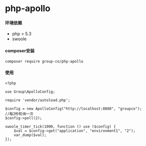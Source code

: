 # php-apollo

#### 环境依赖
- php > 5.3 
- swoole 

#### composer安装

    composer require group-co/php-apollo

#### 使用

    <?php

    use Group\ApolloConfig;

    require 'vendor/autoload.php';

    $config = new ApolloConfig("http://localhost:8080", "groupco");
    //每2秒轮询一次
    $config->poll(2);

    swoole_timer_tick(1000, function () use ($config) {
        $val = $config->get("application", "environment1", "2");
        var_dump($val);
    });